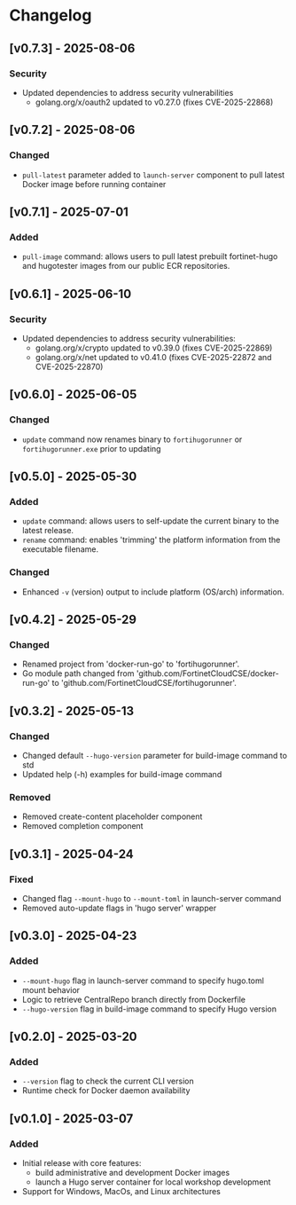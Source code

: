 # Changelog

## [v0.7.3] - 2025-08-06
### Security
- Updated dependencies to address security vulnerabilities
  - golang.org/x/oauth2 updated to v0.27.0 (fixes CVE-2025-22868)

## [v0.7.2] - 2025-08-06
### Changed
- `pull-latest` parameter added to `launch-server` component to pull latest Docker image before running container

## [v0.7.1] - 2025-07-01
### Added
- `pull-image` command: allows users to pull latest prebuilt fortinet-hugo and hugotester images from our public ECR repositories.

## [v0.6.1] - 2025-06-10
### Security
- Updated dependencies to address security vulnerabilities:
  - golang.org/x/crypto updated to v0.39.0 (fixes CVE-2025-22869)
  - golang.org/x/net updated to v0.41.0 (fixes CVE-2025-22872 and CVE-2025-22870) 

## [v0.6.0] - 2025-06-05
### Changed
- `update` command now renames binary to `fortihugorunner` or `fortihugorunner.exe` prior to updating

## [v0.5.0] - 2025-05-30
### Added
- `update` command: allows users to self-update the current binary to the latest release.
- `rename` command: enables 'trimming' the platform information from the executable filename.

### Changed
- Enhanced `-v` (version) output to include platform (OS/arch) information.

## [v0.4.2] - 2025-05-29
### Changed
- Renamed project from 'docker-run-go' to 'fortihugorunner'.
- Go module path changed from 'github.com/FortinetCloudCSE/docker-run-go' to 'github.com/FortinetCloudCSE/fortihugorunner'.

## [v0.3.2] - 2025-05-13
### Changed
- Changed default `--hugo-version` parameter for build-image command to std
- Updated help (-h) examples for build-image command

### Removed
- Removed create-content placeholder component
- Removed completion component

## [v0.3.1] - 2025-04-24
### Fixed
- Changed flag `--mount-hugo` to `--mount-toml` in launch-server command
- Removed auto-update flags in 'hugo server' wrapper

## [v0.3.0] - 2025-04-23
### Added
- `--mount-hugo` flag in launch-server command to specify hugo.toml mount behavior
- Logic to retrieve CentralRepo branch directly from Dockerfile
- `--hugo-version` flag in build-image command to specify Hugo version

## [v0.2.0] - 2025-03-20
### Added
- `--version` flag to check the current CLI version
- Runtime check for Docker daemon availability

## [v0.1.0] - 2025-03-07
### Added
- Initial release with core features:
  - build administrative and development Docker images
  - launch a Hugo server container for local workshop development
- Support for Windows, MacOs, and Linux architectures
